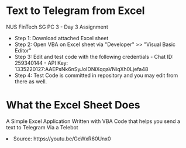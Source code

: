 # Text to Telegram from Excel
NUS FinTech SG PC 3 - Day 3 Assignment

- Step 1: Download attached Excel sheet
- Step 2: Open VBA on Excel sheet via "Developer" >> "Visual Basic Editor"
- Step 3: Edit and test code with the following credentials
         - Chat ID: 259340144
         - API Key: 1335220127:AAEPsNk6nSyJoIDNiXqqaVNiqXh0Ljefa48
- Step 4: Test Code is committed in repository and you may edit from there as well.

# What the Excel Sheet Does
A Simple Excel Application Written with VBA Code that helps you send a text to Telegram Via a Telebot

<li>Source: https://youtu.be/GeWxR60Unx0 
